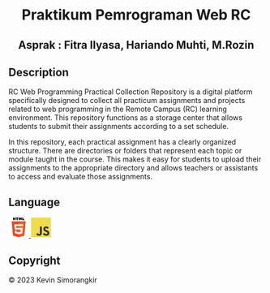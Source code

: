<div align="center">
<h1> Praktikum Pemrograman Web RC </h1>
<h2> Asprak : Fitra Ilyasa, Hariando Muhti, M.Rozin </h2>
</div>

## Description
RC Web Programming Practical Collection Repository is a digital platform specifically designed to collect all practicum assignments and projects related to web programming in the Remote Campus (RC) learning environment. This repository functions as a storage center that allows students to submit their assignments according to a set schedule.

In this repository, each practical assignment has a clearly organized structure. There are directories or folders that represent each topic or module taught in the course. This makes it easy for students to upload their assignments to the appropriate directory and allows teachers or assistants to access and evaluate those assignments.

## Language
<p><a href="https://www.w3.org/html/" target="_blank" rel="noreferrer"> <img src="https://raw.githubusercontent.com/devicons/devicon/master/icons/html5/html5-original-wordmark.svg" alt="html5" width="40" height="40"/> </a> <a href="https://developer.mozilla.org/en-US/docs/Web/JavaScript" target="_blank" rel="noreferrer"> <img src="https://raw.githubusercontent.com/devicons/devicon/master/icons/javascript/javascript-original.svg" alt="javascript" width="40" height="40"/> </a></p>


## Copyright
© 2023 Kevin Simorangkir
